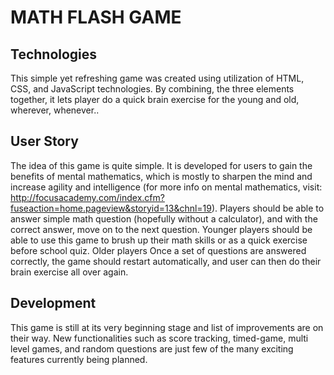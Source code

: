 
# MATH FLASH GAME

## Technologies
This simple yet refreshing game was created using utilization of HTML, CSS, and JavaScript technologies. By combining, the three elements together, it lets player do a quick brain exercise for the young and old, wherever, whenever..

## User Story

The idea of this game is quite simple. It is developed for users to gain the benefits of mental mathematics, which is mostly to sharpen the mind and increase agility and intelligence (for more info on mental mathematics, visit: http://focusacademy.com/index.cfm?fuseaction=home.pageview&storyid=13&chnl=19).
Players should be able to answer simple math question (hopefully without a calculator), and with the correct answer, move on to the next question.
Younger players should be able to use this game to brush up their math skills or as a quick exercise before school quiz.
Older players
Once a set of questions are answered correctly, the game should restart automatically, and user can then do their brain exercise all over again.


## Development

This game is still at its very beginning stage and list of improvements are on their way.  New functionalities such as score tracking, timed-game, multi level games, and random questions are just few of the many exciting features currently being planned.
